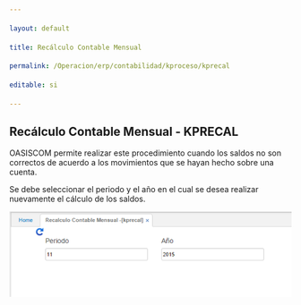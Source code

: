 ```yaml
---

layout: default

title: Recálculo Contable Mensual

permalink: /Operacion/erp/contabilidad/kproceso/kprecal

editable: si

---
```




## Recálculo Contable Mensual - KPRECAL



OASISCOM permite realizar este procedimiento cuando los saldos no son correctos de acuerdo a los movimientos que se hayan hecho sobre una cuenta.



Se debe seleccionar el periodo y el año en el cual se desea realizar nuevamente el cálculo de los saldos.



![](KPRECAL.png)











